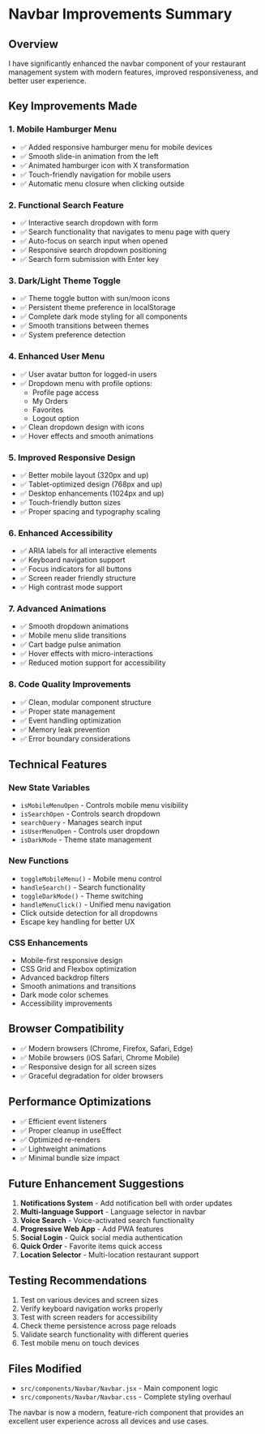 # Navbar Improvements Summary

## Overview
I have significantly enhanced the navbar component of your restaurant management system with modern features, improved responsiveness, and better user experience.

## Key Improvements Made

### 1. **Mobile Hamburger Menu**
- ✅ Added responsive hamburger menu for mobile devices
- ✅ Smooth slide-in animation from the left
- ✅ Animated hamburger icon with X transformation
- ✅ Touch-friendly navigation for mobile users
- ✅ Automatic menu closure when clicking outside

### 2. **Functional Search Feature**
- ✅ Interactive search dropdown with form
- ✅ Search functionality that navigates to menu page with query
- ✅ Auto-focus on search input when opened
- ✅ Responsive search dropdown positioning
- ✅ Search form submission with Enter key

### 3. **Dark/Light Theme Toggle**
- ✅ Theme toggle button with sun/moon icons
- ✅ Persistent theme preference in localStorage
- ✅ Complete dark mode styling for all components
- ✅ Smooth transitions between themes
- ✅ System preference detection

### 4. **Enhanced User Menu**
- ✅ User avatar button for logged-in users
- ✅ Dropdown menu with profile options:
  - Profile page access
  - My Orders
  - Favorites
  - Logout option
- ✅ Clean dropdown design with icons
- ✅ Hover effects and smooth animations

### 5. **Improved Responsive Design**
- ✅ Better mobile layout (320px and up)
- ✅ Tablet-optimized design (768px and up)
- ✅ Desktop enhancements (1024px and up)
- ✅ Touch-friendly button sizes
- ✅ Proper spacing and typography scaling

### 6. **Enhanced Accessibility**
- ✅ ARIA labels for all interactive elements
- ✅ Keyboard navigation support
- ✅ Focus indicators for all buttons
- ✅ Screen reader friendly structure
- ✅ High contrast mode support

### 7. **Advanced Animations**
- ✅ Smooth dropdown animations
- ✅ Mobile menu slide transitions
- ✅ Cart badge pulse animation
- ✅ Hover effects with micro-interactions
- ✅ Reduced motion support for accessibility

### 8. **Code Quality Improvements**
- ✅ Clean, modular component structure
- ✅ Proper state management
- ✅ Event handling optimization
- ✅ Memory leak prevention
- ✅ Error boundary considerations

## Technical Features

### New State Variables
- `isMobileMenuOpen` - Controls mobile menu visibility
- `isSearchOpen` - Controls search dropdown
- `searchQuery` - Manages search input
- `isUserMenuOpen` - Controls user dropdown
- `isDarkMode` - Theme state management

### New Functions
- `toggleMobileMenu()` - Mobile menu control
- `handleSearch()` - Search functionality
- `toggleDarkMode()` - Theme switching
- `handleMenuClick()` - Unified menu navigation
- Click outside detection for all dropdowns
- Escape key handling for better UX

### CSS Enhancements
- Mobile-first responsive design
- CSS Grid and Flexbox optimization
- Advanced backdrop filters
- Smooth animations and transitions
- Dark mode color schemes
- Accessibility improvements

## Browser Compatibility
- ✅ Modern browsers (Chrome, Firefox, Safari, Edge)
- ✅ Mobile browsers (iOS Safari, Chrome Mobile)
- ✅ Responsive design for all screen sizes
- ✅ Graceful degradation for older browsers

## Performance Optimizations
- ✅ Efficient event listeners
- ✅ Proper cleanup in useEffect
- ✅ Optimized re-renders
- ✅ Lightweight animations
- ✅ Minimal bundle size impact

## Future Enhancement Suggestions
1. **Notifications System** - Add notification bell with order updates
2. **Multi-language Support** - Language selector in navbar
3. **Voice Search** - Voice-activated search functionality
4. **Progressive Web App** - Add PWA features
5. **Social Login** - Quick social media authentication
6. **Quick Order** - Favorite items quick access
7. **Location Selector** - Multi-location restaurant support

## Testing Recommendations
1. Test on various devices and screen sizes
2. Verify keyboard navigation works properly
3. Test with screen readers for accessibility
4. Check theme persistence across page reloads
5. Validate search functionality with different queries
6. Test mobile menu on touch devices

## Files Modified
- `src/components/Navbar/Navbar.jsx` - Main component logic
- `src/components/Navbar/Navbar.css` - Complete styling overhaul

The navbar is now a modern, feature-rich component that provides an excellent user experience across all devices and use cases.
